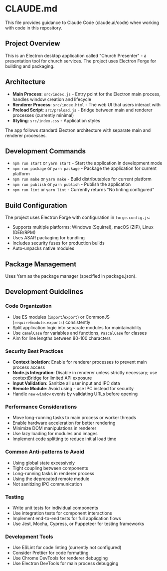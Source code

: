 # CLAUDE.md

This file provides guidance to Claude Code (claude.ai/code) when working with code in this repository.

## Project Overview

This is an Electron desktop application called "Church Presenter" - a presentation tool for church services. The project uses Electron Forge for building and packaging.

## Architecture

- **Main Process**: `src/index.js` - Entry point for the Electron main process, handles window creation and lifecycle
- **Renderer Process**: `src/index.html` - The web UI that users interact with
- **Preload Script**: `src/preload.js` - Bridge between main and renderer processes (currently minimal)
- **Styling**: `src/index.css` - Application styles

The app follows standard Electron architecture with separate main and renderer processes.

## Development Commands

- `npm run start` or `yarn start` - Start the application in development mode
- `npm run package` or `yarn package` - Package the application for current platform
- `npm run make` or `yarn make` - Build distributables for current platform
- `npm run publish` or `yarn publish` - Publish the application
- `npm run lint` or `yarn lint` - Currently returns "No linting configured"

## Build Configuration

The project uses Electron Forge with configuration in `forge.config.js`:
- Supports multiple platforms: Windows (Squirrel), macOS (ZIP), Linux (DEB/RPM)
- Uses ASAR packaging for bundling
- Includes security fuses for production builds
- Auto-unpacks native modules

## Package Management

Uses Yarn as the package manager (specified in package.json).

## Development Guidelines

### Code Organization
- Use ES modules (`import`/`export`) or CommonJS (`require`/`module.exports`) consistently
- Split application logic into separate modules for maintainability
- Use `camelCase` for variables and functions, `PascalCase` for classes
- Aim for line lengths between 80-100 characters

### Security Best Practices
- **Context Isolation**: Enable for renderer processes to prevent main process access
- **Node.js Integration**: Disable in renderer unless strictly necessary; use contextBridge for limited API exposure
- **Input Validation**: Sanitize all user input and IPC data
- **Remote Module**: Avoid using - use IPC instead for security
- Handle `new-window` events by validating URLs before opening

### Performance Considerations
- Move long-running tasks to main process or worker threads
- Enable hardware acceleration for better rendering
- Minimize DOM manipulations in renderer
- Use lazy loading for modules and images
- Implement code splitting to reduce initial load time

### Common Anti-patterns to Avoid
- Using global state excessively
- Tight coupling between components
- Long-running tasks in renderer process
- Using the deprecated remote module
- Not sanitizing IPC communication

### Testing
- Write unit tests for individual components
- Use integration tests for component interactions
- Implement end-to-end tests for full application flows
- Use Jest, Mocha, Cypress, or Puppeteer for testing frameworks

### Development Tools
- Use ESLint for code linting (currently not configured)
- Consider Prettier for code formatting
- Use Chrome DevTools for renderer debugging
- Use Electron DevTools for main process debugging